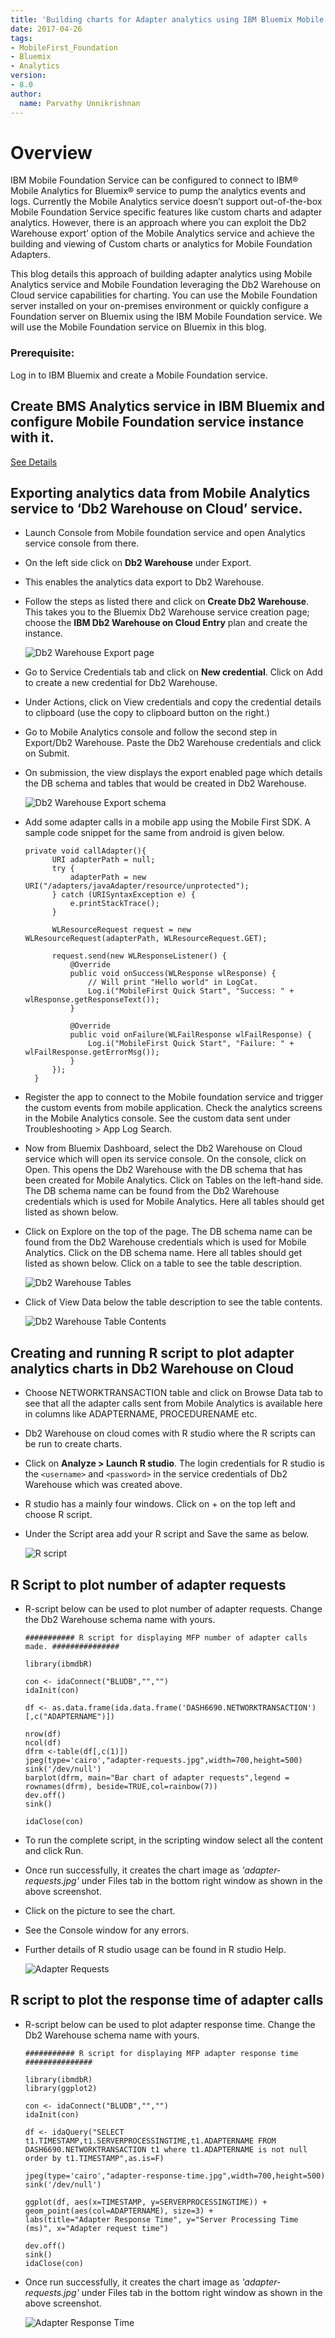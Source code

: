 ```yaml
---
title: 'Building charts for Adapter analytics using IBM Bluemix Mobile Analytics service and IBM Mobile Foundation Service'
date: 2017-04-26
tags:
- MobileFirst_Foundation
- Bluemix
- Analytics
version:
- 8.0
author:
  name: Parvathy Unnikrishnan
---
```


# Overview

IBM Mobile Foundation Service can be configured to connect to IBM® Mobile Analytics for Bluemix® service to pump the analytics events and logs. Currently the Mobile Analytics service doesn’t support out-of-the-box Mobile Foundation Service specific features like custom charts and adapter analytics.  However, there is an approach where you can exploit the Db2 Warehouse export’ option of the Mobile Analytics service and achieve the building and viewing of Custom charts or analytics for Mobile Foundation Adapters.

This blog details this approach of building adapter analytics using Mobile Analytics service and Mobile Foundation leveraging the Db2 Warehouse on Cloud service capabilities for charting. You can use the Mobile Foundation server installed on your on-premises environment or quickly configure a Foundation server on Bluemix using the IBM Mobile Foundation service. We will use the Mobile Foundation service on Bluemix in this blog.

### Prerequisite:
Log in to IBM Bluemix and create a Mobile Foundation service.

## Create BMS Analytics service in IBM Bluemix and configure Mobile Foundation service instance with it.
[See Details](https://mobilefirstplatform.ibmcloud.com/blog/2016/07/11/analytics-bm-service/)

## Exporting analytics data from Mobile Analytics service to ‘Db2 Warehouse on Cloud’ service.

- Launch Console from Mobile foundation service and open Analytics service console from there.
- On the left side click on **Db2 Warehouse** under Export.
- This enables the analytics data export to Db2 Warehouse.
- Follow the steps as listed there and click on **Create Db2 Warehouse**. This takes you to the Bluemix Db2 Warehouse service creation page; choose the **IBM Db2 Warehouse on Cloud Entry** plan and create the instance.

  ![Db2 Warehouse Export page]({{site.baseurl}}/assets/blog/2017-04-26-adapter-analytics-using-analytics-and-dashdb-analytics-service/db2-warehouse-export-page.png)
- Go to Service Credentials tab and click on **New credential**. Click on Add to create a new credential for Db2 Warehouse.
- Under Actions, click on View credentials and copy the credential details to clipboard (use the copy to clipboard button on the right.)
- Go to Mobile Analytics console and follow the second step in Export/Db2 Warehouse. Paste the Db2 Warehouse credentials and click on Submit.
- On submission, the view displays the export enabled page which details the DB schema and tables that would be created in Db2 Warehouse.

  ![Db2 Warehouse Export schema]({{site.baseurl}}/assets/blog/2017-04-26-adapter-analytics-using-analytics-and-dashdb-analytics-service/dashdb-export.png)
- Add some adapter calls in a mobile app using the Mobile First SDK. A sample code snippet for the same from android is given below.


  ```
  private void callAdapter(){
        URI adapterPath = null;
        try {
            adapterPath = new URI("/adapters/javaAdapter/resource/unprotected");
        } catch (URISyntaxException e) {
            e.printStackTrace();
        }

        WLResourceRequest request = new WLResourceRequest(adapterPath, WLResourceRequest.GET);

        request.send(new WLResponseListener() {
            @Override
            public void onSuccess(WLResponse wlResponse) {
                // Will print "Hello world" in LogCat.
                Log.i("MobileFirst Quick Start", "Success: " + wlResponse.getResponseText());
            }

            @Override
            public void onFailure(WLFailResponse wlFailResponse) {
                Log.i("MobileFirst Quick Start", "Failure: " + wlFailResponse.getErrorMsg());
            }
        });
    }
    ```
- Register the app to connect to the Mobile foundation service and trigger the custom events from mobile application. Check the analytics screens in the Mobile Analytics console. See the custom data sent under Troubleshooting > App Log Search.
- Now from Bluemix Dashboard, select the Db2 Warehouse on Cloud service which will open its service console.  On the console, click on Open. This opens the Db2 Warehouse with the DB schema that has been created for Mobile Analytics. Click on Tables on the left-hand side. The DB schema name can be found from the Db2 Warehouse credentials which is used for Mobile Analytics. Here all tables should get listed as shown below.
- Click on Explore on the top of the page. The DB schema name can be found from the Db2 Warehouse credentials which is used for Mobile Analytics. Click on the DB schema name. Here all tables should get listed as shown below. Click on a table to see the table description.

  ![Db2 Warehouse Tables]({{site.baseurl}}/assets/blog/2017-04-26-adapter-analytics-using-analytics-and-dashdb-analytics-service/db2-warehouse-tables.png)

- Click of View Data below the table description to see the table contents.

  ![Db2 Warehouse Table Contents]({{site.baseurl}}/assets/blog/2017-04-26-adapter-analytics-using-analytics-and-dashdb-analytics-service/db2-warehouse-table-content.png)

## Creating and running R script to plot adapter analytics charts in Db2 Warehouse on Cloud

- Choose NETWORKTRANSACTION table and click on Browse Data tab to see that all the adapter calls sent from Mobile Analytics is available here in columns like ADAPTERNAME, PROCEDURENAME etc.
- Db2 Warehouse on cloud comes with R studio where the R scripts can be run to create charts.
- Click on **Analyze > Launch R studio**. The login credentials for R studio is the `<username>` and `<password>` in the service credentials of Db2 Warehouse which was created above.
- R studio has a mainly four windows. Click on + on the top left and choose R script.
- Under the Script area add your R script and Save the same as below.

  ![R script]({{site.baseurl}}/assets/blog/2017-04-26-adapter-analytics-using-analytics-and-dashdb-analytics-service/r-script-screen.png)

## R Script to plot number of adapter requests

- R-script below can be used to plot number of adapter requests. Change the Db2 Warehouse schema name with yours.

  ```
  ########### R script for displaying MFP number of adapter calls made. ###############

  library(ibmdbR)

  con <- idaConnect("BLUDB","","")
  idaInit(con)

  df <- as.data.frame(ida.data.frame('DASH6690.NETWORKTRANSACTION')[,c("ADAPTERNAME")])

  nrow(df)
  ncol(df)
  dfrm <-table(df[,c(1)])
  jpeg(type='cairo',"adapter-requests.jpg",width=700,height=500)
  sink('/dev/null')
  barplot(dfrm, main="Bar chart of adapter requests",legend = rownames(dfrm), beside=TRUE,col=rainbow(7))
  dev.off()
  sink()

  idaClose(con)
  ```
- To run the complete script, in the scripting window select all the content and click Run.
- Once run successfully, it creates the chart image as _'adapter-requests.jpg'_ under Files tab in the bottom right window as shown in the above screenshot.
- Click on the picture to see the chart.
- See the Console window for any errors.
- Further details of R studio usage can be found in R studio Help.

  ![Adapter Requests]({{site.baseurl}}/assets/blog/2017-04-26-adapter-analytics-using-analytics-and-dashdb-analytics-service/adapter-requests.png)

## R script to plot the response time of adapter calls

- R-script below can be used to plot adapter response time. Change the Db2 Warehouse schema name with yours.

  ```
  ########### R script for displaying MFP adapter response time ###############

  library(ibmdbR)
  library(ggplot2)

  con <- idaConnect("BLUDB","","")
  idaInit(con)

  df <- idaQuery("SELECT  t1.TIMESTAMP,t1.SERVERPROCESSINGTIME,t1.ADAPTERNAME FROM DASH6690.NETWORKTRANSACTION t1 where t1.ADAPTERNAME is not null order by t1.TIMESTAMP",as.is=F)

  jpeg(type='cairo',"adapter-response-time.jpg",width=700,height=500)
  sink('/dev/null')

  ggplot(df, aes(x=TIMESTAMP, y=SERVERPROCESSINGTIME)) +
  geom_point(aes(col=ADAPTERNAME), size=3) +
  labs(title="Adapter Response Time", y="Server Processing Time (ms)", x="Adapter request time")

  dev.off()
  sink()
  idaClose(con)
  ```
- Once run successfully, it creates the chart image as _'adapter-requests.jpg'_ under Files tab in the bottom right window as shown in the above screenshot.

  ![Adapter Response Time]({{site.baseurl}}/assets/blog/2017-04-26-adapter-analytics-using-analytics-and-dashdb-analytics-service/adapter-response-time.png)
